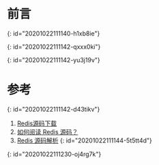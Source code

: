 # 前言
{: id="20201022111140-h1xb8ie"}

{: id="20201022111142-qxxx0ki"}

{: id="20201022111142-yu3j19v"}

# 参考
{: id="20201022111142-d43tikv"}

1. [Redis源码下载](https://github.com/redis/redis/releases)
2. [如何阅读 Redis 源码？](https://blog.huangz.me/diary/2014/how-to-read-redis-source-code.html)
3. [Redis 源码解析](https://redissrc.readthedocs.io/en/latest/#id3)
{: id="20201022111144-5t5tt4d"}

{: id="20201022111230-oj4rg7k"}
